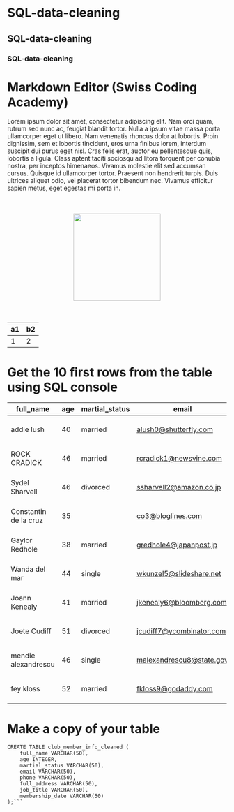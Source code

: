 # SQL-data-cleaning
## SQL-data-cleaning
### SQL-data-cleaning
# Markdown Editor (Swiss Coding Academy)
        
Lorem ipsum dolor sit amet, consectetur adipiscing elit. Nam orci quam, rutrum sed nunc ac, feugiat blandit tortor. Nulla a ipsum vitae massa porta ullamcorper eget ut libero. Nam venenatis rhoncus dolor at lobortis. Proin dignissim, sem et lobortis tincidunt, eros urna finibus lorem, interdum suscipit dui purus eget nisl. Cras felis erat, auctor eu pellentesque quis, lobortis a ligula. Class aptent taciti sociosqu ad litora torquent per conubia nostra, per inceptos himenaeos. Vivamus molestie elit sed accumsan cursus. Quisque id ullamcorper tortor. Praesent non hendrerit turpis. Duis ultrices aliquet odio, vel placerat tortor bibendum nec. Vivamus efficitur sapien metus, eget egestas mi porta in.

<img src="https://lms.swisscoding.edu.vn/pluginfile.php/1/core_admin/logo/0x200/1711103404/sca_logo.png" width="200" style="display: block; margin: 50px auto;">

a1 | b2
---|---
1|2

# Get the 10 first rows from the table using SQL console
|full_name|age|martial_status|email|phone|full_address|job_title|membership_date|
|---------|---|--------------|-----|-----|------------|---------|---------------|
|addie lush|40|married|alush0@shutterfly.com|254-389-8708|3226 Eastlawn Pass,Temple,Texas|Assistant Professor|7/31/2013|
|      ROCK CRADICK|46|married|rcradick1@newsvine.com|910-566-2007|4 Harbort Avenue,Fayetteville,North Carolina|Programmer III|5/27/2018|
|Sydel Sharvell|46|divorced|ssharvell2@amazon.co.jp|702-187-8715|4 School Place,Las Vegas,Nevada|Budget/Accounting Analyst I|10/6/2017|
|Constantin de la cruz|35||co3@bloglines.com|402-688-7162|6 Monument Crossing,Omaha,Nebraska|Desktop Support Technician|10/20/2015|
|  Gaylor Redhole|38|married|gredhole4@japanpost.jp|917-394-6001|88 Cherokee Pass,New York City,New York|Legal Assistant|5/29/2019|
|Wanda del mar       |44|single|wkunzel5@slideshare.net|937-467-6942|10864 Buhler Plaza,Hamilton,Ohio|Human Resources Assistant IV|3/24/2015|
|Joann Kenealy|41|married|jkenealy6@bloomberg.com|513-726-9885|733 Hagan Parkway,Cincinnati,Ohio|Accountant IV|4/17/2013|
|   Joete Cudiff|51|divorced|jcudiff7@ycombinator.com|616-617-0965|975 Dwight Plaza,Grand Rapids,Michigan|Research Nurse|11/16/2014|
|mendie alexandrescu|46|single|malexandrescu8@state.gov|504-918-4753|34 Delladonna Terrace,New Orleans,Louisiana|Systems Administrator III|3/12/1921|
| fey kloss|52|married|fkloss9@godaddy.com|808-177-0318|8976 Jackson Park,Honolulu,Hawaii|Chemical Engineer|11/5/2014|

# Make a copy of your table
```
CREATE TABLE club_member_info_cleaned (
	full_name VARCHAR(50),
	age INTEGER,
	martial_status VARCHAR(50),
	email VARCHAR(50),
	phone VARCHAR(50),
	full_address VARCHAR(50),
	job_title VARCHAR(50),
	membership_date VARCHAR(50)
);```
